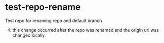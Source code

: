 # test-repo-rename

Test repo for renaming repo and default branch

4. this change occurred after the repo was renamed and the origin url was changed locally.
